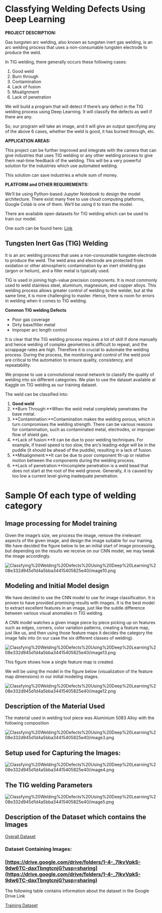 # Classfying Welding Defects Using Deep Learning

**PROJECT DESCRIPTION:**

Gas tungsten arc welding, also known as tungsten inert gas welding, is an arc welding process that uses a non-consumable tungsten electrode to produce the weld.

In TIG welding, there generally occurs these following cases:

1. Good weld
2. Burn through
3. Contamination
4. Lack of fusion
5. Misalignment
6. Lack of penetration

We will build a program that will detect if there’s any defect in the TIG welding process using Deep Learning. It will classify the defects as well if there are any.

So, our program will take an image, and it will give an output specifying any of the above 6 cases, whether the weld is good, it has burned through, etc.

**APPLICATION AREAS:**

This project can be further improved and integrate with the camera that can give industries that uses TIG welding or any other welding process to give them real-time feedback of the welding. This will be a very powerful solution for the industries which use automated welding.

This solution can save industries a whole sum of money.

**PLATFORM and OTHER REQUIREMENTS:**

We’ll be using Python-based Jupyter Notebook to design the model architecture. There exist many free to use cloud computing platforms, Google Colab is one of them. We’ll be using it to train the model.

There are available open datasets for TIG welding which can be used to train our model.

One such can be found here: [Link](https://www.kaggle.com/danielbacioiu/tig-aluminium-5083/download)

## Tungsten Inert Gas (TIG) Welding

It is an arc welding process that uses a non-consumable tungsten electrode to produce the weld. The weld area and electrode are protected from oxidation or other atmospheric contamination by an inert shielding gas (argon or helium), and a filler metal is typically used.

TIG is used in joining high-value precision components. It is most commonly used to weld stainless steel, aluminum, magnesium, and copper alloys. This welding process allows greater control of welding to the welder, but at the same time, it is more challenging to master. Hence, there is room for errors in welding when it comes to TIG welding.

**Common TIG welding Defects**

- Poor gas coverage
- Dirty base/filler metal
- Improper arc length control

It is clear that the TIG welding process requires a lot of skill if done manually and hence welding of complex geometries is difficult to repeat, and the scrappage rates are high. Therefore it is crucial to automate the welding process. During the process, the monitoring and control of the weld pool are critical to the automation to ensure quality, consistency, and repeatability.

We propose to use a convolutional neural network to classify the quality of welding into six different categories. We plan to use the dataset available at Kaggle on TIG welding as our training dataset.

The weld can be classified into:

1. **Good weld**
2. **Burn Through:**When the weld metal completely penetrates the base metal.
3. **Contamination:**Contamination makes the welding porous, which in turn compromises the welding strength. There can be various reasons for contamination, such as contaminated metal, electrodes, or improper flow of shield gas.
4. **Lack of fusion:**It can be due to poor welding techniques. For example, if travel speed is too slow, the arc’s leading-edge will be in the puddle (it should be ahead of the puddle), resulting in a lack of fusion.
5. **Misalignment:**It can be due to poor component fit-up or relative motion between the components during the welding process.
6. **Lack of penetration:**Incomplete penetration is a weld bead that does not start at the root of the weld
groove. Generally, it is caused by too low a current level giving inadequate penetration.

# Sample Of each type of welding category

## Image processing for Model training

Given the image’s size, we process the image, remove the irrelevant aspects of the given image, and design the image suitable for our training. We have decided the figure below to be an initial start of image processing, but depending on the results we receive on our CNN model, we may tweak the image accordingly.

![Classfying%20Welding%20Defects%20Using%20Deep%20Learning%208e332d945d1d4a5bba34415405825e40/image10.png](Classfying%20Welding%20Defects%20Using%20Deep%20Learning%208e332d945d1d4a5bba34415405825e40/image10.png)

## Modeling and Initial Model design

We have decided to use the CNN model to use for image classification. It is proven to have provided promising results with images. It is the best model to extract excellent features in an image, just like the subtle difference between various visual anomalies in TIG welding.

A CNN model watches a given image piece by piece picking up on features such as edges, corners, color variation patterns, creating a feature map, just like us, and then using those feature maps it decides the category the image falls into (in our case the six different classes of welding).

![Classfying%20Welding%20Defects%20Using%20Deep%20Learning%208e332d945d1d4a5bba34415405825e40/image13.png](Classfying%20Welding%20Defects%20Using%20Deep%20Learning%208e332d945d1d4a5bba34415405825e40/image13.png)

This figure shows how a single feature map is created.

We will be using the model in the figure below (visualization of the feature map dimensions) in our initial modeling stages.

![Classfying%20Welding%20Defects%20Using%20Deep%20Learning%208e332d945d1d4a5bba34415405825e40/image12.png](Classfying%20Welding%20Defects%20Using%20Deep%20Learning%208e332d945d1d4a5bba34415405825e40/image12.png)

## Description of the Material Used

The material used in welding tool piece was Aluminium 5083 Alloy with the following composition

![Classfying%20Welding%20Defects%20Using%20Deep%20Learning%208e332d945d1d4a5bba34415405825e40/image3.png](Classfying%20Welding%20Defects%20Using%20Deep%20Learning%208e332d945d1d4a5bba34415405825e40/image3.png)

## Setup used for Capturing the Images:

![Classfying%20Welding%20Defects%20Using%20Deep%20Learning%208e332d945d1d4a5bba34415405825e40/image4.png](Classfying%20Welding%20Defects%20Using%20Deep%20Learning%208e332d945d1d4a5bba34415405825e40/image4.png)

## The TIG welding Parameters

![Classfying%20Welding%20Defects%20Using%20Deep%20Learning%208e332d945d1d4a5bba34415405825e40/image5.png](Classfying%20Welding%20Defects%20Using%20Deep%20Learning%208e332d945d1d4a5bba34415405825e40/image5.png)

## Description of the Dataset which contains the Images

[Overall Dataset](https://www.notion.so/43d11d7b40e549b6941190e529bb7a37)

### Dataset Containing Images:

### [https://drive.google.com/drive/folders/1-4-_7lkvVpkS-9dw6TC-daxTbngtcnjG?usp=sharing](https://drive.google.com/drive/folders/1-4-_7lkvVpkS-9dw6TC-daxTbngtcnjG?usp=sharing)

The following table contains information about the dataset in the Google Drive Link

[Training Dataset](https://www.notion.so/073b51e8bbf54d0590bab5bb99372ee6)
